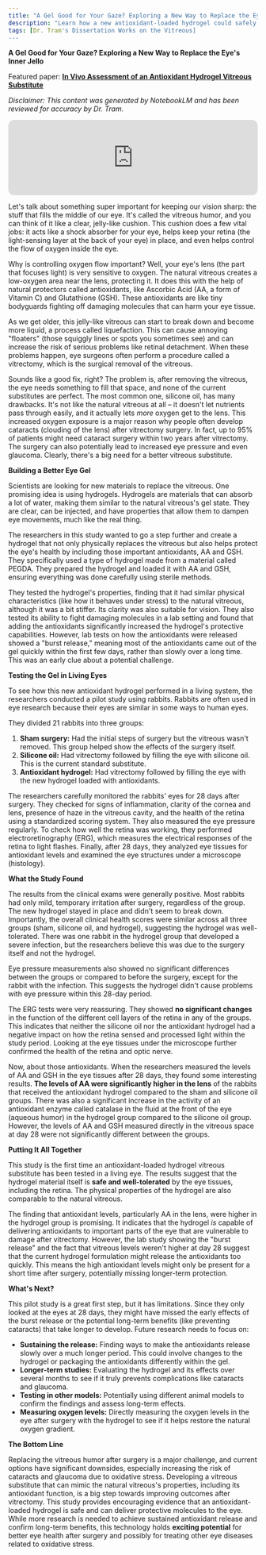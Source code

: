 ```yaml
---
title: "A Gel Good for Your Gaze? Exploring a New Way to Replace the Eye's Inner Jello"
description: "Learn how a new antioxidant-loaded hydrogel could safely replace the eye’s natural gel after surgery, protect against cataracts, and improve outcomes for patients undergoing vitrectomy."
tags: [Dr. Tram's Dissertation Works on the Vitreous]
---
```


**A Gel Good for Your Gaze? Exploring a New Way to Replace the Eye's Inner Jello**

Featured paper: [**In Vivo Assessment of an Antioxidant Hydrogel Vitreous Substitute**](https://doi.org/10.1002/jbm.a.37813)

*Disclaimer: This content was generated by NotebookLM and has been reviewed for accuracy by Dr. Tram.*

<div align="center">
    <iframe style="border-radius:12px" src="https://open.spotify.com/embed/episode/6DB7IOxHvG3vQW4IpJxYTi?utm_source=generator&theme=0" width="100%" height="152" frameBorder="0" allowfullscreen="" allow="autoplay; clipboard-write; encrypted-media; fullscreen; picture-in-picture" loading="lazy"></iframe>
</div>

Let's talk about something super important for keeping our vision sharp: the stuff that fills the middle of our eye. It's called the vitreous humor, and you can think of it like a clear, jelly-like cushion. This cushion does a few vital jobs: it acts like a shock absorber for your eye, helps keep your retina (the light-sensing layer at the back of your eye) in place, and even helps control the flow of oxygen inside the eye.

Why is controlling oxygen flow important? Well, your eye's lens (the part that focuses light) is very sensitive to oxygen. The natural vitreous creates a low-oxygen area near the lens, protecting it. It does this with the help of natural protectors called antioxidants, like Ascorbic Acid (AA, a form of Vitamin C) and Glutathione (GSH). These antioxidants are like tiny bodyguards fighting off damaging molecules that can harm your eye tissue.

As we get older, this jelly-like vitreous can start to break down and become more liquid, a process called liquefaction. This can cause annoying "floaters" (those squiggly lines or spots you sometimes see) and can increase the risk of serious problems like retinal detachment. When these problems happen, eye surgeons often perform a procedure called a vitrectomy, which is the surgical removal of the vitreous.

Sounds like a good fix, right? The problem is, after removing the vitreous, the eye needs something to fill that space, and none of the current substitutes are perfect. The most common one, silicone oil, has many drawbacks. It's not like the natural vitreous at all – it doesn't let nutrients pass through easily, and it actually lets *more* oxygen get to the lens. This increased oxygen exposure is a major reason why people often develop cataracts (clouding of the lens) after vitrectomy surgery. In fact, up to 95% of patients might need cataract surgery within two years after vitrectomy. The surgery can also potentially lead to increased eye pressure and even glaucoma. Clearly, there's a big need for a better vitreous substitute.

**Building a Better Eye Gel**

Scientists are looking for new materials to replace the vitreous. One promising idea is using hydrogels. Hydrogels are materials that can absorb a lot of water, making them similar to the natural vitreous's gel state. They are clear, can be injected, and have properties that allow them to dampen eye movements, much like the real thing.

The researchers in this study wanted to go a step further and create a hydrogel that not only physically replaces the vitreous but also helps protect the eye's health by including those important antioxidants, AA and GSH. They specifically used a type of hydrogel made from a material called PEGDA. They prepared the hydrogel and loaded it with AA and GSH, ensuring everything was done carefully using sterile methods.

They tested the hydrogel's properties, finding that it had similar physical characteristics (like how it behaves under stress) to the natural vitreous, although it was a bit stiffer. Its clarity was also suitable for vision. They also tested its ability to fight damaging molecules in a lab setting and found that adding the antioxidants significantly increased the hydrogel's protective capabilities. However, lab tests on how the antioxidants were released showed a "burst release," meaning most of the antioxidants came out of the gel quickly within the first few days, rather than slowly over a long time. This was an early clue about a potential challenge.

**Testing the Gel in Living Eyes**

To see how this new antioxidant hydrogel performed in a living system, the researchers conducted a pilot study using rabbits. Rabbits are often used in eye research because their eyes are similar in some ways to human eyes.

They divided 21 rabbits into three groups:
1.  **Sham surgery:** Had the initial steps of surgery but the vitreous wasn't removed. This group helped show the effects of the surgery itself.
2.  **Silicone oil:** Had vitrectomy followed by filling the eye with silicone oil. This is the current standard substitute.
3.  **Antioxidant hydrogel:** Had vitrectomy followed by filling the eye with the new hydrogel loaded with antioxidants.

The researchers carefully monitored the rabbits' eyes for 28 days after surgery. They checked for signs of inflammation, clarity of the cornea and lens, presence of haze in the vitreous cavity, and the health of the retina using a standardized scoring system. They also measured the eye pressure regularly. To check how well the retina was working, they performed electroretinography (ERG), which measures the electrical responses of the retina to light flashes. Finally, after 28 days, they analyzed eye tissues for antioxidant levels and examined the eye structures under a microscope (histology).

**What the Study Found**

The results from the clinical exams were generally positive. Most rabbits had only mild, temporary irritation after surgery, regardless of the group. The new hydrogel stayed in place and didn't seem to break down. Importantly, the overall clinical health scores were similar across all three groups (sham, silicone oil, and hydrogel), suggesting the hydrogel was well-tolerated. There was one rabbit in the hydrogel group that developed a severe infection, but the researchers believe this was due to the surgery itself and not the hydrogel.

Eye pressure measurements also showed no significant differences between the groups or compared to before the surgery, except for the rabbit with the infection. This suggests the hydrogel didn't cause problems with eye pressure within this 28-day period.

The ERG tests were very reassuring. They showed **no significant changes** in the function of the different cell layers of the retina in any of the groups. This indicates that neither the silicone oil nor the antioxidant hydrogel had a negative impact on how the retina sensed and processed light within the study period. Looking at the eye tissues under the microscope further confirmed the health of the retina and optic nerve.

Now, about those antioxidants. When the researchers measured the levels of AA and GSH in the eye tissues after 28 days, they found some interesting results. **The levels of AA were significantly higher in the lens** of the rabbits that received the antioxidant hydrogel compared to the sham and silicone oil groups. There was also a significant increase in the activity of an antioxidant enzyme called catalase in the fluid at the front of the eye (aqueous humor) in the hydrogel group compared to the silicone oil group. However, the levels of AA and GSH measured directly in the vitreous space at day 28 were not significantly different between the groups.

**Putting It All Together**

This study is the first time an antioxidant-loaded hydrogel vitreous substitute has been tested in a living eye. The results suggest that the hydrogel material itself is **safe and well-tolerated** by the eye tissues, including the retina. The physical properties of the hydrogel are also comparable to the natural vitreous.

The finding that antioxidant levels, particularly AA in the lens, were higher in the hydrogel group is promising. It indicates that the hydrogel *is* capable of delivering antioxidants to important parts of the eye that are vulnerable to damage after vitrectomy. However, the lab study showing the "burst release" and the fact that vitreous levels weren't higher at day 28 suggest that the current hydrogel formulation might release the antioxidants too quickly. This means the high antioxidant levels might only be present for a short time after surgery, potentially missing longer-term protection.

**What's Next?**

This pilot study is a great first step, but it has limitations. Since they only looked at the eyes at 28 days, they might have missed the early effects of the burst release or the potential long-term benefits (like preventing cataracts) that take longer to develop. Future research needs to focus on:

*   **Sustaining the release:** Finding ways to make the antioxidants release slowly over a much longer period. This could involve changes to the hydrogel or packaging the antioxidants differently within the gel.
*   **Longer-term studies:** Evaluating the hydrogel and its effects over several months to see if it truly prevents complications like cataracts and glaucoma.
*   **Testing in other models:** Potentially using different animal models to confirm the findings and assess long-term effects.
*   **Measuring oxygen levels:** Directly measuring the oxygen levels in the eye after surgery with the hydrogel to see if it helps restore the natural oxygen gradient.

**The Bottom Line**

Replacing the vitreous humor after surgery is a major challenge, and current options have significant downsides, especially increasing the risk of cataracts and glaucoma due to oxidative stress. Developing a vitreous substitute that can mimic the natural vitreous's properties, including its antioxidant function, is a big step towards improving outcomes after vitrectomy. This study provides encouraging evidence that an antioxidant-loaded hydrogel is safe and can deliver protective molecules to the eye. While more research is needed to achieve sustained antioxidant release and confirm long-term benefits, this technology holds **exciting potential** for better eye health after surgery and possibly for treating other eye diseases related to oxidative stress.